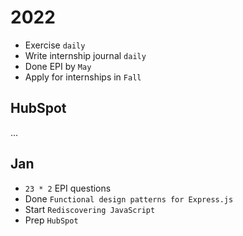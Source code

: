 # 2022

- Exercise `daily`
- Write internship journal `daily`
- Done EPI by `May`
- Apply for internships in `Fall`

## HubSpot

...

## Jan

- `23 * 2` EPI questions
- Done `Functional design patterns for Express.js`
- Start `Rediscovering JavaScript`
- Prep `HubSpot`
